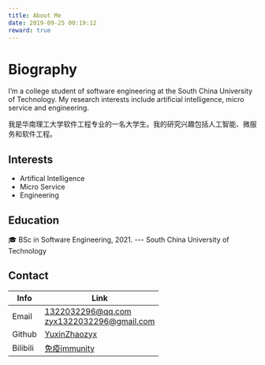 ```yaml
---
title: About Me
date: 2019-09-25 00:19:12
reward: true
---
```






# Biography

I’m a college student of software engineering at the South China University of Technology. My research interests include artificial intelligence, micro service and engineering.

我是华南理工大学软件工程专业的一名大学生。我的研究兴趣包括人工智能、微服务和软件工程。

## Interests

- Artifical Intelligence
- Micro Service
- Engineering

## Education

🎓 BSc in Software Engineering, 2021. --- South China University of Technology

## Contact

| Info     | Link                                                |
| -------- | --------------------------------------------------- |
| Email    | 1322032296@qq.com <br> zyx1322032296@gmail.com      |
| Github   | [YuxinZhaozyx](http://github.com/YuxinZhaozyx)      |
| Bilibili | [免疫immunity](https://space.bilibili.com/23011162) |





